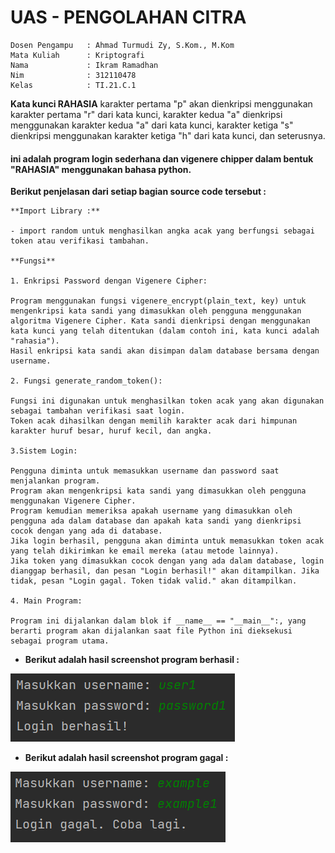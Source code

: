 # UAS - PENGOLAHAN CITRA
```
Dosen Pengampu   : Ahmad Turmudi Zy, S.Kom., M.Kom
Mata Kuliah      : Kriptografi
Nama             : Ikram Ramadhan
Nim              : 312110478
Kelas            : TI.21.C.1
```
**Kata kunci RAHASIA**
karakter pertama "p" akan dienkripsi menggunakan karakter pertama "r" dari kata kunci, karakter kedua "a" dienkripsi menggunakan karakter kedua "a" dari kata kunci, karakter ketiga "s" dienkripsi menggunakan karakter ketiga "h" dari kata kunci, dan seterusnya.
 
#### ini adalah program login sederhana dan vigenere chipper dalam bentuk "RAHASIA" menggunakan bahasa python.
     
**Berikut penjelasan dari setiap bagian source code tersebut :**  
```
**Import Library :**

- import random untuk menghasilkan angka acak yang berfungsi sebagai token atau verifikasi tambahan. 

**Fungsi**

1. Enkripsi Password dengan Vigenere Cipher:

Program menggunakan fungsi vigenere_encrypt(plain_text, key) untuk mengenkripsi kata sandi yang dimasukkan oleh pengguna menggunakan algoritma Vigenere Cipher. Kata sandi dienkripsi dengan menggunakan kata kunci yang telah ditentukan (dalam contoh ini, kata kunci adalah "rahasia").
Hasil enkripsi kata sandi akan disimpan dalam database bersama dengan username.

2. Fungsi generate_random_token():

Fungsi ini digunakan untuk menghasilkan token acak yang akan digunakan sebagai tambahan verifikasi saat login.
Token acak dihasilkan dengan memilih karakter acak dari himpunan karakter huruf besar, huruf kecil, dan angka.

3.Sistem Login:

Pengguna diminta untuk memasukkan username dan password saat menjalankan program.
Program akan mengenkripsi kata sandi yang dimasukkan oleh pengguna menggunakan Vigenere Cipher.
Program kemudian memeriksa apakah username yang dimasukkan oleh pengguna ada dalam database dan apakah kata sandi yang dienkripsi cocok dengan yang ada di database.
Jika login berhasil, pengguna akan diminta untuk memasukkan token acak yang telah dikirimkan ke email mereka (atau metode lainnya).
Jika token yang dimasukkan cocok dengan yang ada dalam database, login dianggap berhasil, dan pesan "Login berhasil!" akan ditampilkan. Jika tidak, pesan "Login gagal. Token tidak valid." akan ditampilkan.

4. Main Program:

Program ini dijalankan dalam blok if __name__ == "__main__":, yang berarti program akan dijalankan saat file Python ini dieksekusi sebagai program utama.

```
* **Berikut adalah hasil screenshot program berhasil :**

![Gambar 1](assets/succed.png)

* **Berikut adalah hasil screenshot program gagal :**

![Gambar 1](assets/fail.png)

